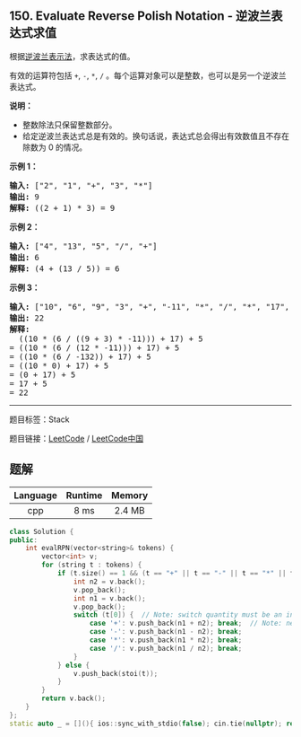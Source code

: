 ## 150. Evaluate Reverse Polish Notation - 逆波兰表达式求值

<!--If you want to use the English description, use `question.content` instead-->

<p>根据<a href="https://baike.baidu.com/item/%E9%80%86%E6%B3%A2%E5%85%B0%E5%BC%8F/128437" target="_blank">逆波兰表示法</a>，求表达式的值。</p>

<p>有效的运算符包括&nbsp;<code>+</code>,&nbsp;<code>-</code>,&nbsp;<code>*</code>,&nbsp;<code>/</code>&nbsp;。每个运算对象可以是整数，也可以是另一个逆波兰表达式。</p>

<p><strong>说明：</strong></p>

<ul>
	<li>整数除法只保留整数部分。</li>
	<li>给定逆波兰表达式总是有效的。换句话说，表达式总会得出有效数值且不存在除数为 0 的情况。</li>
</ul>

<p><strong>示例&nbsp;1：</strong></p>

<pre><strong>输入:</strong> [&quot;2&quot;, &quot;1&quot;, &quot;+&quot;, &quot;3&quot;, &quot;*&quot;]
<strong>输出:</strong> 9
<strong>解释:</strong> ((2 + 1) * 3) = 9
</pre>

<p><strong>示例&nbsp;2：</strong></p>

<pre><strong>输入:</strong> [&quot;4&quot;, &quot;13&quot;, &quot;5&quot;, &quot;/&quot;, &quot;+&quot;]
<strong>输出:</strong> 6
<strong>解释:</strong> (4 + (13 / 5)) = 6
</pre>

<p><strong>示例&nbsp;3：</strong></p>

<pre><strong>输入:</strong> [&quot;10&quot;, &quot;6&quot;, &quot;9&quot;, &quot;3&quot;, &quot;+&quot;, &quot;-11&quot;, &quot;*&quot;, &quot;/&quot;, &quot;*&quot;, &quot;17&quot;, &quot;+&quot;, &quot;5&quot;, &quot;+&quot;]
<strong>输出:</strong> 22
<strong>解释:</strong> 
  ((10 * (6 / ((9 + 3) * -11))) + 17) + 5
= ((10 * (6 / (12 * -11))) + 17) + 5
= ((10 * (6 / -132)) + 17) + 5
= ((10 * 0) + 17) + 5
= (0 + 17) + 5
= 17 + 5
= 22</pre>



-----

题目标签：Stack

题目链接：[LeetCode](https://leetcode.com/problems/evaluate-reverse-polish-notation/description/)  /  [LeetCode中国](https://leetcode-cn.com/problems/evaluate-reverse-polish-notation/description/)

## 题解



| Language | Runtime | Memory |
|:---:|:---:|:---:|
| cpp  | 8  ms | 2.4 MB |

```cpp
class Solution {
public:
    int evalRPN(vector<string>& tokens) {
        vector<int> v;
        for (string t : tokens) {
            if (t.size() == 1 && (t == "+" || t == "-" || t == "*" || t == "/")) {
                int n2 = v.back();
                v.pop_back();
                int n1 = v.back();
                v.pop_back();
                switch (t[0]) {  // Note: switch quantity must be an integer
                    case '+': v.push_back(n1 + n2); break;  // Note: need break
                    case '-': v.push_back(n1 - n2); break;
                    case '*': v.push_back(n1 * n2); break;
                    case '/': v.push_back(n1 / n2); break;
                }
            } else {
                v.push_back(stoi(t));
            }
        }
        return v.back();
    }
};
static auto _ = [](){ ios::sync_with_stdio(false); cin.tie(nullptr); return 0; }();
```
